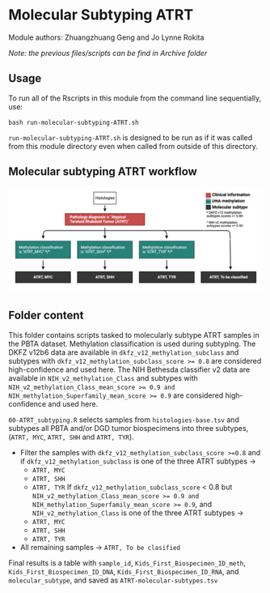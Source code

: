 # Molecular Subtyping ATRT
Module authors: Zhuangzhuang Geng and Jo Lynne Rokita

*Note: the previous files/scripts can be find in Archive folder*

## Usage

To run all of the Rscripts in this module from the command line sequentially, use:

```
bash run-molecular-subtyping-ATRT.sh
```

`run-molecular-subtyping-ATRT.sh` is designed to be run as if it was called from this module directory even when called from outside of this directory.

## Molecular subtyping ATRT workflow

 ![ATRT molecular subtyping workflow](./plots/ATRT_subtyping.png)


## Folder content

This folder contains scripts tasked to molecularly subtype ATRT samples in the PBTA dataset.
Methylation classification is used during subtyping.
The DKFZ v12b6 data are available in `dkfz_v12_methylation_subclass` and subtypes with `dkfz_v12_methylation_subclass_score >= 0.8` are considered high-confidence and used here.
The NIH Bethesda classifier v2 data are available in `NIH_v2_methylation_Class` and subtypes with `NIH_v2_methylation_Class_mean_score >= 0.9 and NIH_methylation_Superfamily_mean_score >= 0.9` are considered high-confidence and used here.

`00-ATRT_subtyping.R` selects samples from `histologies-base.tsv` and subtypes all PBTA and/or DGD tumor biospecimens into three subtypes, (`ATRT, MYC`, `ATRT, SHH` and `ATRT, TYR`).

* Filter the samples with `dkfz_v12_methylation_subclass_score >=0.8` and if `dkfz_v12_methylation_subclass` is one of the three ATRT subtypes ->
  * `ATRT, MYC`
  * `ATRT, SHH`
  * `ATRT, TYR`
If `dkfz_v12_methylation_subclass_score` < 0.8 but `NIH_v2_methylation_Class_mean_score >= 0.9 and NIH_methylation_Superfamily_mean_score >= 0.9`, and `NIH_v2_methylation_Class` is one of the three ATRT subtypes ->
  * `ATRT, MYC`
  * `ATRT, SHH`
  * `ATRT, TYR`
* All remaining samples -> `ATRT, To be clasified`

Final results is a table with `sample_id`, `Kids_First_Biospecimen_ID_meth`, `Kids_First_Biospecimen_ID_DNA`, `Kids_First_Biospecimen_ID_RNA`, and `molecular_subtype`, and saved as `ATRT-molecular-subtypes.tsv`